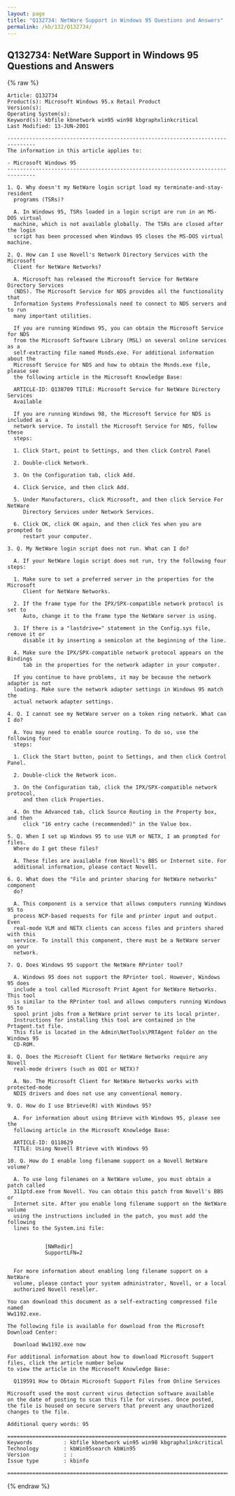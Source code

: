 ```yaml
---
layout: page
title: "Q132734: NetWare Support in Windows 95 Questions and Answers"
permalink: /kb/132/Q132734/
---
```


## Q132734: NetWare Support in Windows 95 Questions and Answers

{% raw %}

	Article: Q132734
	Product(s): Microsoft Windows 95.x Retail Product
	Version(s): 
	Operating System(s): 
	Keyword(s): kbfile kbnetwork win95 win98 kbgraphxlinkcritical
	Last Modified: 13-JUN-2001
	
	-------------------------------------------------------------------------------
	The information in this article applies to:
	
	- Microsoft Windows 95 
	-------------------------------------------------------------------------------
	
	1. Q. Why doesn't my NetWare login script load my terminate-and-stay- resident
	  programs (TSRs)?
	
	  A. In Windows 95, TSRs loaded in a login script are run in an MS- DOS virtual
	  machine, which is not available globally. The TSRs are closed after the login
	  script has been processed when Windows 95 closes the MS-DOS virtual machine.
	
	2. Q. How can I use Novell's Network Directory Services with the Microsoft
	  Client for NetWare Networks?
	
	  A. Microsoft has released the Microsoft Service for NetWare Directory Services
	  (NDS). The Microsoft Service for NDS provides all the functionality that
	  Information Systems Professionals need to connect to NDS servers and to run
	  many important utilities.
	
	  If you are running Windows 95, you can obtain the Microsoft Service for NDS
	  from the Microsoft Software Library (MSL) on several online services as a
	  self-extracting file named Msnds.exe. For additional information about the
	  Microsoft Service for NDS and how to obtain the Msnds.exe file, please see
	  the following article in the Microsoft Knowledge Base:
	
	  ARTICLE-ID: Q138709 TITLE: Microsoft Service for NetWare Directory Services
	  Available
	
	  If you are running Windows 98, the Microsoft Service for NDS is included as a
	  network service. To install the Microsoft Service for NDS, follow these
	  steps:
	
	  1. Click Start, point to Settings, and then click Control Panel
	
	  2. Double-click Network.
	
	  3. On the Configuration tab, click Add.
	
	  4. Click Service, and then click Add.
	
	  5. Under Manufacturers, click Microsoft, and then click Service For NetWare
	     Directory Services under Network Services.
	
	  6. Click OK, click OK again, and then click Yes when you are prompted to
	     restart your computer.
	
	3. Q. My NetWare login script does not run. What can I do?
	
	  A. If your NetWare login script does not run, try the following four steps:
	
	  1. Make sure to set a preferred server in the properties for the Microsoft
	     Client for NetWare Networks.
	
	  2. If the frame type for the IPX/SPX-compatible network protocol is set to
	     Auto, change it to the frame type the NetWare server is using.
	
	  3. If there is a "lastdrive=" statement in the Config.sys file, remove it or
	     disable it by inserting a semicolon at the beginning of the line.
	
	  4. Make sure the IPX/SPX-compatible network protocol appears on the Bindings
	     tab in the properties for the network adapter in your computer.
	
	  If you continue to have problems, it may be because the network adapter is not
	  loading. Make sure the network adapter settings in Windows 95 match the
	  actual network adapter settings.
	
	4. Q. I cannot see my NetWare server on a token ring network. What can I do?
	
	  A. You may need to enable source routing. To do so, use the following four
	  steps:
	
	  1. Click the Start button, point to Settings, and then click Control Panel.
	
	  2. Double-click the Network icon.
	
	  3. On the Configuration tab, click the IPX/SPX-compatible network protocol,
	     and then click Properties.
	
	  4. On the Advanced tab, click Source Routing in the Property box, and then
	     click "16 entry cache (recommended)" in the Value box.
	
	5. Q. When I set up Windows 95 to use VLM or NETX, I am prompted for files.
	  Where do I get these files?
	
	  A. These files are available from Novell's BBS or Internet site. For
	  additional information, please contact Novell.
	
	6. Q. What does the "File and printer sharing for NetWare networks" component
	  do?
	
	  A. This component is a service that allows computers running Windows 95 to
	  process NCP-based requests for file and printer input and output. Even
	  real-mode VLM and NETX clients can access files and printers shared with this
	  service. To install this component, there must be a NetWare server on your
	  network.
	
	7. Q. Does Windows 95 support the NetWare RPrinter tool?
	
	  A. Windows 95 does not support the RPrinter tool. However, Windows 95 does
	  include a tool called Microsoft Print Agent for NetWare Networks. This tool
	  is similar to the RPrinter tool and allows computers running Windows 95 to
	  spool print jobs from a NetWare print server to its local printer.
	  Instructions for installing this tool are contained in the Prtagent.txt file.
	  This file is located in the Admin\NetTools\PRTAgent folder on the Windows 95
	  CD-ROM.
	
	8. Q. Does the Microsoft Client for NetWare Networks require any Novell
	  real-mode drivers (such as ODI or NETX)?
	
	  A. No. The Microsoft Client for NetWare Networks works with protected-mode
	  NDIS drivers and does not use any conventional memory.
	
	9. Q. How do I use Btrieve(R) with Windows 95?
	
	  A. For information about using Btrieve with Windows 95, please see the
	  following article in the Microsoft Knowledge Base:
	
	  ARTICLE-ID: Q118629
	  TITLE: Using Novell Btrieve with Windows 95
	
	10. Q. How do I enable long filename support on a Novell NetWare volume?
	
	  A. To use long filenames on a NetWare volume, you must obtain a patch called
	  311ptd.exe from Novell. You can obtain this patch from Novell's BBS or
	  Internet site. After you enable long filename support on the NetWare volume
	  using the instructions included in the patch, you must add the following
	  lines to the System.ini file:
	
	   
	            [NWRedir]
	            SupportLFN=2
	        
	
	  For more information about enabling long filename support on a NetWare
	  volume, please contact your system administrator, Novell, or a local
	  authorized Novell reseller.
	
	You can download this document as a self-extracting compressed file named
	Ww1192.exe.
	
	The following file is available for download from the Microsoft Download Center:
	
	  Download Ww1192.exe now
	
	For additional information about how to download Microsoft Support
	files, click the article number below 
	to view the article in the Microsoft Knowledge Base:
	
	  Q119591 How to Obtain Microsoft Support Files from Online Services
	
	Microsoft used the most current virus detection software available 
	on the date of posting to scan this file for viruses. Once posted, 
	the file is housed on secure servers that prevent any unauthorized 
	changes to the file.
	
	Additional query words: 95
	
	======================================================================
	Keywords          : kbfile kbnetwork win95 win98 kbgraphxlinkcritical 
	Technology        : kbWin95search kbWin95
	Version           : :
	Issue type        : kbinfo
	
	=============================================================================
	

{% endraw %}
